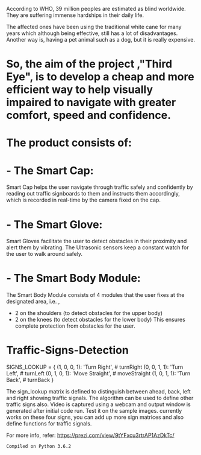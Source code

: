 According to WHO, 39 million peoples are estimated as blind worldwide. They are suffering immense hardships in their daily life.

The affected ones have been using the traditional white cane for many years which although being effective, still has a lot of disadvantages. Another way is, having a pet animal such as a dog, but it is really expensive.

# So, the aim of the project ,"Third Eye", is to develop a cheap and more efficient way to help visually impaired to navigate with greater comfort, speed and confidence.

# The product consists of:
# - The Smart Cap: 
Smart Cap helps the user navigate through traffic safely and confidently by reading out traffic signboards to them and instructs them accordingly, which is recorded in real-time by the camera fixed on the cap.
# - The Smart Glove:
Smart Gloves facilitate the user to detect obstacles in their proximity and alert them by vibrating. The Ultrasonic sensors keep a constant watch for the user to walk around safely.
# - The Smart Body Module:
The Smart Body Module consists of 4 modules that the user fixes at the designated area, i.e. , 
- 2 on the shoulders (to detect obstacles for the upper body)
- 2 on the knees (to detect obstacles for the lower body)
This ensures complete protection from obstacles for the user.

# Traffic-Signs-Detection
SIGNS_LOOKUP = {
        (1, 0, 0, 1): 'Turn Right', # turnRight
        (0, 0, 1, 1): 'Turn Left', # turnLeft
        (0, 1, 0, 1): 'Move Straight', # moveStraight
        (1, 0, 1, 1): 'Turn Back', # turnBack
    }
    
    
    
The sign_lookup matrix is defined to distinguish between ahead, back, left and right showing traffic signals. The algorithm can be used to define other traffic signs also. Video is captured using a webcam and output window is generated after initial code run. Test it on the sample images. currently works on these four signs, you can add up more sign matrices and also define functions for traffic signals.

For more info, refer:
https://prezi.com/view/9tYFxcu3rtrAP1AzDkTc/
    
    Compiled on Python 3.6.2
